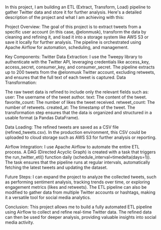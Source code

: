 In this project, I am building an ETL (Extract, Transform, Load) pipeline to gather Twitter data and store it for further analysis. Here's a detailed description of the project and what I am achieving with this:

Project Overview:
The goal of this project is to extract tweets from a specific user account (in this case, @elonmusk), transform the data by cleaning and refining it, and load it into a storage system like AWS S3 or save it locally for further analysis. The pipeline is orchestrated using Apache Airflow for automation, scheduling, and management.

Key Components:
Twitter Data Extraction:
I use the Tweepy library to authenticate with the Twitter API, leveraging credentials like access_key, access_secret, consumer_key, and consumer_secret.
The pipeline extracts up to 200 tweets from the @elonmusk Twitter account, excluding retweets, and ensures that the full text of each tweet is captured.
Data Transformation:

The raw tweet data is refined to include only the relevant fields such as:
user: The username of the tweet author.
text: The content of the tweet.
favorite_count: The number of likes the tweet received.
retweet_count: The number of retweets.
created_at: The timestamp of the tweet.
The transformation step ensures that the data is organized and structured in a usable format (a Pandas DataFrame).

Data Loading:
The refined tweets are saved as a CSV file (refined_tweets.csv). In the production environment, this CSV could be uploaded to cloud storage such as AWS S3 for further analysis or reporting.

Airflow Integration:
I use Apache Airflow to automate the entire ETL process. A DAG (Directed Acyclic Graph) is created with a task that triggers the run_twitter_etl() function daily (schedule_interval=timedelta(days=1)).
The task ensures that the pipeline runs at regular intervals, automatically fetching the latest tweets and updating the dataset.

Future Steps:
I can expand the project to analyze the collected tweets, such as performing sentiment analysis, tracking trends over time, or exploring engagement metrics (likes and retweets).
The ETL pipeline can also be modified to gather data from multiple Twitter accounts or hashtags, making it a versatile tool for social media analytics.

Conclusion:
This project allows me to build a fully automated ETL pipeline using Airflow to collect and refine real-time Twitter data. The refined data can then be used for deeper analysis, providing valuable insights into social media activity.
